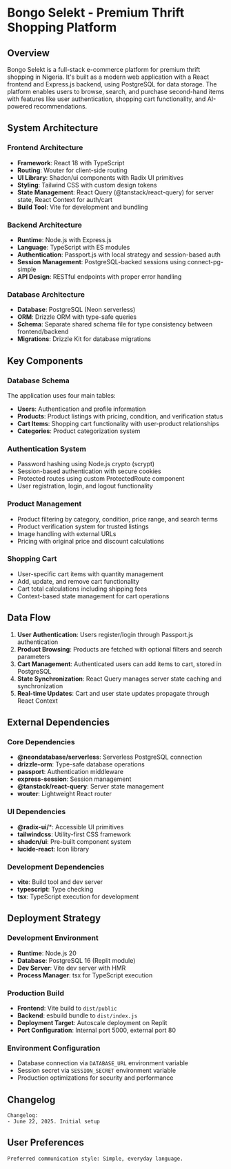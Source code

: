 # Bongo Selekt - Premium Thrift Shopping Platform

## Overview

Bongo Selekt is a full-stack e-commerce platform for premium thrift shopping in Nigeria. It's built as a modern web application with a React frontend and Express.js backend, using PostgreSQL for data storage. The platform enables users to browse, search, and purchase second-hand items with features like user authentication, shopping cart functionality, and AI-powered recommendations.

## System Architecture

### Frontend Architecture
- **Framework**: React 18 with TypeScript
- **Routing**: Wouter for client-side routing
- **UI Library**: Shadcn/ui components with Radix UI primitives
- **Styling**: Tailwind CSS with custom design tokens
- **State Management**: React Query (@tanstack/react-query) for server state, React Context for auth/cart
- **Build Tool**: Vite for development and bundling

### Backend Architecture
- **Runtime**: Node.js with Express.js
- **Language**: TypeScript with ES modules
- **Authentication**: Passport.js with local strategy and session-based auth
- **Session Management**: PostgreSQL-backed sessions using connect-pg-simple
- **API Design**: RESTful endpoints with proper error handling

### Database Architecture
- **Database**: PostgreSQL (Neon serverless)
- **ORM**: Drizzle ORM with type-safe queries
- **Schema**: Separate shared schema file for type consistency between frontend/backend
- **Migrations**: Drizzle Kit for database migrations

## Key Components

### Database Schema
The application uses four main tables:
- **Users**: Authentication and profile information
- **Products**: Product listings with pricing, condition, and verification status
- **Cart Items**: Shopping cart functionality with user-product relationships
- **Categories**: Product categorization system

### Authentication System
- Password hashing using Node.js crypto (scrypt)
- Session-based authentication with secure cookies
- Protected routes using custom ProtectedRoute component
- User registration, login, and logout functionality

### Product Management
- Product filtering by category, condition, price range, and search terms
- Product verification system for trusted listings
- Image handling with external URLs
- Pricing with original price and discount calculations

### Shopping Cart
- User-specific cart items with quantity management
- Add, update, and remove cart functionality
- Cart total calculations including shipping fees
- Context-based state management for cart operations

## Data Flow

1. **User Authentication**: Users register/login through Passport.js authentication
2. **Product Browsing**: Products are fetched with optional filters and search parameters
3. **Cart Management**: Authenticated users can add items to cart, stored in PostgreSQL
4. **State Synchronization**: React Query manages server state caching and synchronization
5. **Real-time Updates**: Cart and user state updates propagate through React Context

## External Dependencies

### Core Dependencies
- **@neondatabase/serverless**: Serverless PostgreSQL connection
- **drizzle-orm**: Type-safe database operations
- **passport**: Authentication middleware
- **express-session**: Session management
- **@tanstack/react-query**: Server state management
- **wouter**: Lightweight React router

### UI Dependencies
- **@radix-ui/***: Accessible UI primitives
- **tailwindcss**: Utility-first CSS framework
- **shadcn/ui**: Pre-built component system
- **lucide-react**: Icon library

### Development Dependencies
- **vite**: Build tool and dev server
- **typescript**: Type checking
- **tsx**: TypeScript execution for development

## Deployment Strategy

### Development Environment
- **Runtime**: Node.js 20
- **Database**: PostgreSQL 16 (Replit module)
- **Dev Server**: Vite dev server with HMR
- **Process Manager**: tsx for TypeScript execution

### Production Build
- **Frontend**: Vite build to `dist/public`
- **Backend**: esbuild bundle to `dist/index.js`
- **Deployment Target**: Autoscale deployment on Replit
- **Port Configuration**: Internal port 5000, external port 80

### Environment Configuration
- Database connection via `DATABASE_URL` environment variable
- Session secret via `SESSION_SECRET` environment variable
- Production optimizations for security and performance

## Changelog

```
Changelog:
- June 22, 2025. Initial setup
```

## User Preferences

```
Preferred communication style: Simple, everyday language.
```